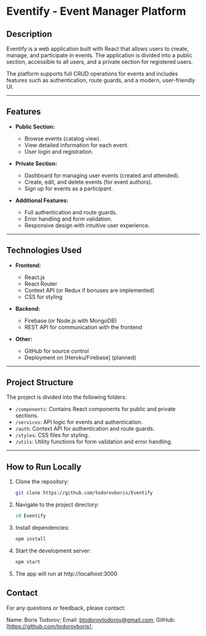 # Eventify - Event Manager Platform

## **Description**
Eventify is a web application built with React that allows users to create, manage, and participate in events. The application is divided into a public section, accessible to all users, and a private section for registered users. 

The platform supports full CRUD operations for events and includes features such as authentication, route guards, and a modern, user-friendly UI.

---

## **Features**
- **Public Section:**
  - Browse events (catalog view).
  - View detailed information for each event.
  - User login and registration.

- **Private Section:**
  - Dashboard for managing user events (created and attended).
  - Create, edit, and delete events (for event authors).
  - Sign up for events as a participant.

- **Additional Features:**
  - Full authentication and route guards.
  - Error handling and form validation.
  - Responsive design with intuitive user experience.

---

## **Technologies Used**
- **Frontend:**
  - React.js
  - React Router
  - Context API (or Redux if bonuses are implemented)
  - CSS for styling

- **Backend:**
  - Firebase (or Node.js with MongoDB)
  - REST API for communication with the frontend

- **Other:**
  - GitHub for source control
  - Deployment on [Heroku/Firebase] (planned)

---

## **Project Structure**
The project is divided into the following folders:
- `/components`: Contains React components for public and private sections.
- `/services`: API logic for events and authentication.
- `/auth`: Context API for authentication and route guards.
- `/styles`: CSS files for styling.
- `/utils`: Utility functions for form validation and error handling.

---

## **How to Run Locally**
1. Clone the repository:
   ```bash
   git clone https://github.com/todorovboris/Eventify

2. Navigate to the project directory:
   ```bash
   cd Eventify

3. Install dependencies:
   ```bash
   npm install

4. Start the development server:
   ```bash
   npm start

5. The app will run at http://localhost:3000


## Contact
For any questions or feedback, please contact:

Name: Boris Todorov;
Email: btodorovtodorov@gmail.com;
GitHub: [https://github.com/todorovboris];

